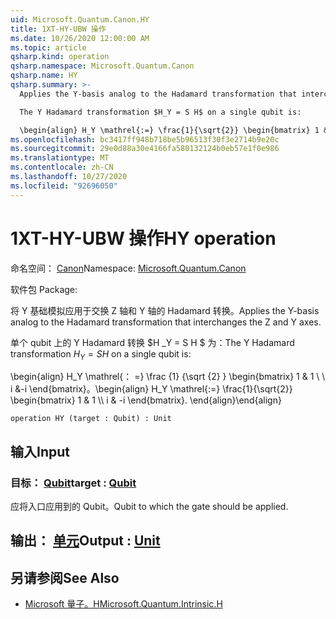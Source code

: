 ```yaml
---
uid: Microsoft.Quantum.Canon.HY
title: 1XT-HY-UBW 操作
ms.date: 10/26/2020 12:00:00 AM
ms.topic: article
qsharp.kind: operation
qsharp.namespace: Microsoft.Quantum.Canon
qsharp.name: HY
qsharp.summary: >-
  Applies the Y-basis analog to the Hadamard transformation that interchanges the Z and Y axes.

  The Y Hadamard transformation $H_Y = S H$ on a single qubit is:

  \begin{align} H_Y \mathrel{:=} \frac{1}{\sqrt{2}} \begin{bmatrix} 1 & 1 \\\\ i & -i \end{bmatrix}. \end{align}
ms.openlocfilehash: bc3417ff948b718be5b96513f30f3e2714b9e20c
ms.sourcegitcommit: 29e0d88a30e4166fa580132124b0eb57e1f0e986
ms.translationtype: MT
ms.contentlocale: zh-CN
ms.lasthandoff: 10/27/2020
ms.locfileid: "92696050"
---
```

# <a name="hy-operation"></a><span data-ttu-id="d58e2-102">1XT-HY-UBW 操作</span><span class="sxs-lookup"><span data-stu-id="d58e2-102">HY operation</span></span>

<span data-ttu-id="d58e2-103">命名空间： [Canon](xref:Microsoft.Quantum.Canon)</span><span class="sxs-lookup"><span data-stu-id="d58e2-103">Namespace: [Microsoft.Quantum.Canon](xref:Microsoft.Quantum.Canon)</span></span>

<span data-ttu-id="d58e2-104">软件包 [](https://nuget.org/packages/)</span><span class="sxs-lookup"><span data-stu-id="d58e2-104">Package: [](https://nuget.org/packages/)</span></span>


<span data-ttu-id="d58e2-105">将 Y 基础模拟应用于交换 Z 轴和 Y 轴的 Hadamard 转换。</span><span class="sxs-lookup"><span data-stu-id="d58e2-105">Applies the Y-basis analog to the Hadamard transformation that interchanges the Z and Y axes.</span></span>

<span data-ttu-id="d58e2-106">单个 qubit 上的 Y Hadamard 转换 $H _Y = S H $ 为：</span><span class="sxs-lookup"><span data-stu-id="d58e2-106">The Y Hadamard transformation $H_Y = S H$ on a single qubit is:</span></span>

<span data-ttu-id="d58e2-107">\begin{align} H_Y \mathrel{： =} \frac {1} {\sqrt {2} } \begin{bmatrix} 1 & 1 \\ \\ i &-i \end{bmatrix}。</span><span class="sxs-lookup"><span data-stu-id="d58e2-107">\begin{align} H_Y \mathrel{:=} \frac{1}{\sqrt{2}} \begin{bmatrix} 1 & 1 \\\\ i & -i \end{bmatrix}.</span></span>
<span data-ttu-id="d58e2-108">\end{align}</span><span class="sxs-lookup"><span data-stu-id="d58e2-108">\end{align}</span></span>

```qsharp
operation HY (target : Qubit) : Unit
```


## <a name="input"></a><span data-ttu-id="d58e2-109">输入</span><span class="sxs-lookup"><span data-stu-id="d58e2-109">Input</span></span>

### <a name="target--qubit"></a><span data-ttu-id="d58e2-110">目标： [Qubit](xref:microsoft.quantum.lang-ref.qubit)</span><span class="sxs-lookup"><span data-stu-id="d58e2-110">target : [Qubit](xref:microsoft.quantum.lang-ref.qubit)</span></span>

<span data-ttu-id="d58e2-111">应将入口应用到的 Qubit。</span><span class="sxs-lookup"><span data-stu-id="d58e2-111">Qubit to which the gate should be applied.</span></span>



## <a name="output--unit"></a><span data-ttu-id="d58e2-112">输出： [单元](xref:microsoft.quantum.lang-ref.unit)</span><span class="sxs-lookup"><span data-stu-id="d58e2-112">Output : [Unit](xref:microsoft.quantum.lang-ref.unit)</span></span>



## <a name="see-also"></a><span data-ttu-id="d58e2-113">另请参阅</span><span class="sxs-lookup"><span data-stu-id="d58e2-113">See Also</span></span>

- [<span data-ttu-id="d58e2-114">Microsoft 量子。H</span><span class="sxs-lookup"><span data-stu-id="d58e2-114">Microsoft.Quantum.Intrinsic.H</span></span>](xref:Microsoft.Quantum.Intrinsic.H)